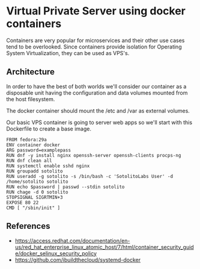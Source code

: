 # Virtual Private Server using docker containers

Containers are very popular for microservices and their other use cases tend to be overlooked. Since containers provide isolation for Operating System Virtualization, they can be used as VPS's.

## Architecture

In order to have the best of both worlds we'll consider our container as a disposable unit having the configuration and data volumes mounted from the host filesystem.

The docker container should mount the /etc and /var as external volumes.

Our basic VPS container is going to server web apps so we'll start with this Dockerfile to create a base image.

```
FROM fedora:29a
ENV container docker
ARG password=examplepass
RUN dnf -y install nginx openssh-server openssh-clients procps-ng
RUN dnf clean all
RUN systemctl enable sshd nginx
RUN groupadd sotolito 
RUN useradd -g sotolito -s /bin/bash -c 'SotolitoLabs User' -d /home/sotolito sotolito
RUN echo $password | passwd --stdin sotolito
RUN chage -d 0 sotolito
STOPSIGNAL SIGRTMIN+3
EXPOSE 80 22
CMD [ "/sbin/init" ]

```

## References

* https://access.redhat.com/documentation/en-us/red_hat_enterprise_linux_atomic_host/7/html/container_security_guide/docker_selinux_security_policy
* https://github.com/ibuildthecloud/systemd-docker

